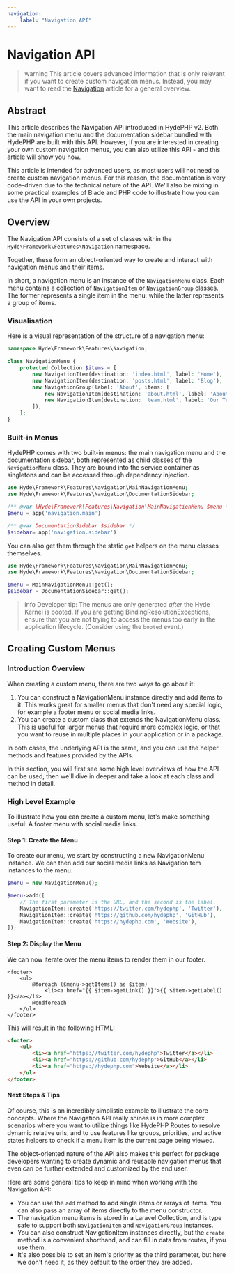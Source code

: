 ```yaml
---
navigation:
    label: "Navigation API"
---
```


# Navigation API

>warning This article covers advanced information that is only relevant if you want to create custom navigation menus. Instead, you may want to read the [Navigation](navigation) article for a general overview.

## Abstract

This article describes the Navigation API introduced in HydePHP v2. Both the main navigation menu and the documentation sidebar bundled with HydePHP are built with this API.
However, if you are interested in creating your own custom navigation menus, you can also utilize this API - and this article will show you how.

This article is intended for advanced users, as most users will not need to create custom navigation menus.
For this reason, the documentation is very code-driven due to the technical nature of the API.
We'll also be mixing in some practical examples of Blade and PHP code to illustrate how you can use the API in your own projects.

## Overview

The Navigation API consists of a set of classes within the `Hyde\Framework\Features\Navigation` namespace.

Together, these form an object-oriented way to create and interact with navigation menus and their items.

In short, a navigation menu is an instance of the `NavigationMenu` class. Each menu contains a collection of `NavigationItem` or `NavigationGroup` classes.
The former represents a single item in the menu, while the latter represents a group of items.

### Visualisation

Here is a visual representation of the structure of a navigation menu:

```php
namespace Hyde\Framework\Features\Navigation;

class NavigationMenu {
    protected Collection $items = [
        new NavigationItem(destination: 'index.html', label: 'Home'),
        new NavigationItem(destination: 'posts.html', label: 'Blog'),
        new NavigationGroup(label: 'About', items: [
            new NavigationItem(destination: 'about.html', label: 'About Us'),
            new NavigationItem(destination: 'team.html', label: 'Our Team'),
        ]),
    ];
}
```

### Built-in Menus

HydePHP comes with two built-in menus: the main navigation menu and the documentation sidebar, both represented as child classes of the `NavigationMenu` class.
They are bound into the service container as singletons and can be accessed through dependency injection.

```php
use Hyde\Framework\Features\Navigation\MainNavigationMenu;
use Hyde\Framework\Features\Navigation\DocumentationSidebar;

/** @var \Hyde\Framework\Features\Navigation\MainNavigationMenu $menu */
$menu = app('navigation.main')

/** @var DocumentationSidebar $sidebar */
$sidebar= app('navigation.sidebar')
```

You can also get them through the static `get` helpers on the menu classes themselves.

```php
use Hyde\Framework\Features\Navigation\MainNavigationMenu;
use Hyde\Framework\Features\Navigation\DocumentationSidebar;

$menu = MainNavigationMenu::get();
$sidebar = DocumentationSidebar::get();
```

>info Developer tip: The menus are only generated *after* the Hyde Kernel is booted. If you are getting BindingResolutionExceptions, ensure that you are not trying to access the menus too early in the application lifecycle. (Consider using the `booted` event.) 

## Creating Custom Menus

### Introduction Overview

When creating a custom menu, there are two ways to go about it:

1. You can construct a NavigationMenu instance directly and add items to it. This works great for smaller menus that don't need any special logic, for example a footer menu or social media links.
2. You can create a custom class that extends the NavigationMenu class. This is useful for larger menus that require more complex logic, or that you want to reuse in multiple places in your application or in a package.

In both cases, the underlying API is the same, and you can use the helper methods and features provided by the APIs.

In this section, you will first see some high level overviews of how the API can be used, then we'll dive in deeper and take a look at each class and method in detail.

### High Level Example

To illustrate how you can create a custom menu, let's make something useful: A footer menu with social media links.

#### Step 1: Create the Menu

To create our menu, we start by constructing a new NavigationMenu instance.
We can then add our social media links as NavigationItem instances to the menu.

```php
$menu = new NavigationMenu();

$menu->add([
    // The first parameter is the URL, and the second is the label.
    NavigationItem::create('https://twitter.com/hydephp', 'Twitter'),
    NavigationItem::create('https://github.com/hydephp', 'GitHub'),
    NavigationItem::create('https://hydephp.com', 'Website'),
]);
```

#### Step 2: Display the Menu

We can now iterate over the menu items to render them in our footer.

```blade
<footer>
    <ul>
        @foreach ($menu->getItems() as $item)
            <li><a href="{{ $item->getLink() }}">{{ $item->getLabel() }}</a></li>
        @endforeach
    </ul>
</footer>
```

This will result in the following HTML:

```html
<footer>
    <ul>
        <li><a href="https://twitter.com/hydephp">Twitter</a></li>
        <li><a href="https://github.com/hydephp">GitHub</a></li>
        <li><a href="https://hydephp.com">Website</a></li>
    </ul>
</footer>
```

#### Next Steps & Tips

Of course, this is an incredibly simplistic example to illustrate the core concepts.
Where the Navigation API really shines is in more complex scenarios where you want to utilize things like
HydePHP Routes to resolve dynamic relative urls, and to use features like groups, priorities, and active states helpers to check if a menu item is the current page being viewed.

The object-oriented nature of the API also makes this perfect for package developers wanting to create dynamic and reusable navigation menus that even can be further extended and customized by the end user.

Here are some general tips to keep in mind when working with the Navigation API:
- You can use the `add` method to add single items or arrays of items. You can also pass an array of items directly to the menu constructor.
- The navigation menu items is stored in a Laravel Collection, and is type safe to support both `NavigationItem` and `NavigationGroup` instances. 
- You can also construct NavigationItem instances directly, but the `create` method is a convenient shorthand, and can fill in data from routes, if you use them.
- It's also possible to set an item's priority as the third parameter, but here we don't need it, as they default to the order they are added.
